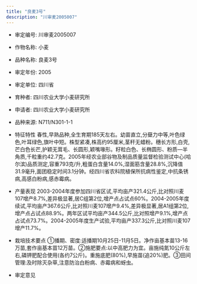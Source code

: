 ```yaml
---
title: "良麦3号"
description: "川审麦2005007"
---
```

* 审定编号:  川审麦2005007

*  作物名称:  小麦

*  品种名称:  良麦3号

*  审定年份:  2005

*  审定单位:  四川省

* 育种者:  四川农业大学小麦研究所

*  申请者:  四川农业大学小麦研究所

*  品种来源:  N711/N301-1-1

*  特征特性
春性,早熟品种,全生育期185天左右。幼苗直立,分蘖力中等,叶色绿色,叶耳绿色,旗叶中短。株型紧凑,株高约95厘米,茎秆无蜡粉。穗长方形,白壳,芒白色长芒,护颖无茸毛、长圆形,颖嘴喙形。籽粒白色、长椭圆形、粉质—半角质,千粒重约42.7克。2005年经农业部谷物及制品质量监督检验测试中心(哈尔滨)品质测定,容重793克/升,粗蛋白含量14.0%,湿面筋含量28.8%,沉降值31.9毫升,面团稳定时间3.1分钟。经四川省农科院植保所抗病性鉴定,中抗条锈病,高感白粉病,感赤霉病。

*  产量表现
2003-2004年度参加四川省区试,平均亩产321.4公斤,比对照川麦107增产8.7%,差异极显著,居C组第2位,增产点占试点60%。2004-2005年度续试,平均亩产367.6公斤,比对照川麦107增产9.4%,差异极显著,居A1组第2位,增产点占试点88.9%。两年区试平均亩产344.5公斤,比对照增产9.1%,增产点占试点73.7%。2004-2005年度生产试验,平均亩产337.3公斤,比对照川麦107增产11.7%。

*  栽培技术要点
①播期、密度:适播期10月25日-11月5日。净作亩基本苗13-16万苗,套作亩基本苗12万苗。②施肥要点:以中高肥力为宜。亩施纯氮10公斤左右,磷钾肥配合使用(各约7公斤)。重施底肥(80%),早施苗(追20%)肥。③田间管理:及时除灭杂草,注意防治白粉病、赤霉病和蚜虫。

*  审定意见

